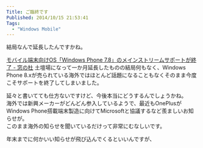 ```yaml
---
Title: ご臨終です
Published: 2014/10/15 21:53:41
Tags:
  - "Windows Mobile"
---
```

結局なんで延長したんですかね。

[モバイル端末向けOS「Windows Phone 7.8」のメインストリームサポートが終了 - 窓の杜](https://www.forest.impress.co.jp/docs/news/20141015_671462.html)
土壇場になって一か月延長したものの結局何もなく、Windows Phone 8.xが売られている海外ではほとんど話題になることもなくそのまま今度こそサポートを終了してしまいました。

延々と書いてても仕方ないですけど、今後本当にどうするんでしょうかね。  
海外では新興メーカーがどんどん参入しているようで、最近もOnePlusがWindows Phone搭載端末製造に向けてMicrosoftと協議するなど羨ましいお知らせが。  
このまま海外の知らせを聞いているだけって非常にむなしいです。

年末までに何かいい知らせが飛び込んでくるといいんですが、